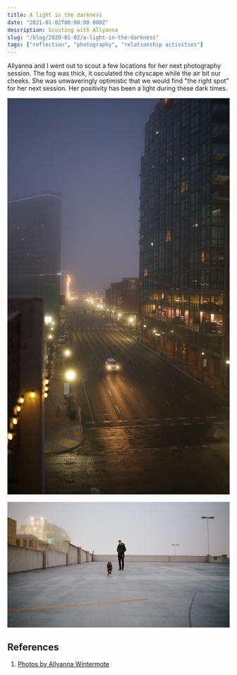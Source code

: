 ```yaml
---
title: A light in the darkness
date: "2021-01-02T00:00:00.000Z"
description: Scouting with Allyanna
slug: "/blog/2020-01-02/a-light-in-the-darkness"
tags: ["reflection", "photography", "relationship activities"]
---
```


Allyanna and I went out to scout a few locations for her next photography session. The fog was thick, it osculated
the cityscape while the air bit our cheeks. She was unwaveringly optimistic that we would find "the right spot" 
for her next session. Her positivity has been a light during these dark times.

![](./foggy-main.JPG)

![](./velo-running.JPG)

## References

1. [Photos by Allyanna Wintermote](https://www.instagram.com/aw.click/)
